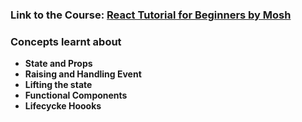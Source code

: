 ### Link to the Course: [React Tutorial for Beginners by Mosh](https://youtu.be/Ke90Tje7VS0)

### Concepts learnt about
- **State and Props**
- **Raising and Handling Event**
- **Lifting the state**
- **Functional Components**
- **Lifecycke Hoooks**
